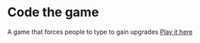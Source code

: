 # Code the game

A game that forces people to type to gain upgrades
[Play it here](https://smokeyandfriends.github.io/Code-the-game/)
